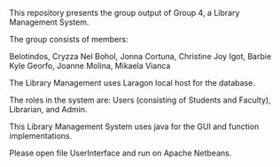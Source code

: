This repository presents the group output of Group 4, a Library Management System.

The group consists of members:

Belotindos, Cryzza Nel
Bohol, Jonna
Cortuna, Christine Joy
Igot, Barbie Kyle
Georfo, Joanne
Molina, Mikaela Vianca

The Library Management uses Laragon local host for the database.

The roles in the system are: Users (consisting of Students and Faculty), Librarian, and Admin.

This Library Management System uses java for the GUI and function implementations.

Please open file UserInterface and run on Apache Netbeans.
